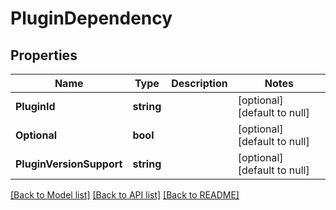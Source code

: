 # PluginDependency

## Properties
Name | Type | Description | Notes
------------ | ------------- | ------------- | -------------
**PluginId** | **string** |  | [optional] [default to null]
**Optional** | **bool** |  | [optional] [default to null]
**PluginVersionSupport** | **string** |  | [optional] [default to null]

[[Back to Model list]](../README.md#documentation-for-models) [[Back to API list]](../README.md#documentation-for-api-endpoints) [[Back to README]](../README.md)


